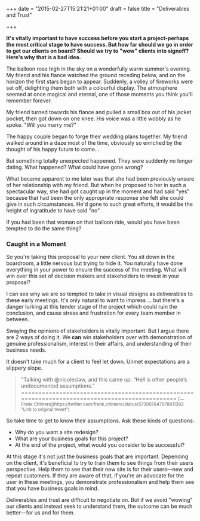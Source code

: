 +++
date = "2015-02-27T15:21:21+01:00"
draft = false
title = "Deliverables and Trust"

+++

**It's vitally important to have success before you start a project-perhaps the most critical stage to have success. But how far should we go in order to get our clients on board? Should we try to "wow" clients into signoff? Here's why that is a bad idea.**

The balloon rose high in the sky on a wonderfully warm summer's evening. My friend and his fiance watched the ground receding below, and on the horizon the first stars began to appear. Suddenly, a volley of fireworks were set off, delighting them both with a colourful display. The atmosphere seemed at once magical and eternal, one of those moments you think you'll remember forever.

My friend turned towards his fiance and pulled a small box out of his jacket pocket, then got down on one knee. His voice was a little wobbly as he spoke. "Will you marry me?"

The happy couple began to forge their wedding plans together. My friend walked around in a daze most of the time, obviously so enriched by the thought of his happy future to come...

But something totally unexpected happened. They were suddenly no longer dating. What happened? What could have gone wrong?

What became apparent to me later was that she had been previously unsure of her relationship with my friend. But when he proposed to her in such a spectacular way, she had got caught up in the moment and had said "yes" because that had been the only appropriate response she felt she could give in such circumstances. He'd gone to such great efforts, it would be the height of ingratitude to have said "no".

If you had been that woman on that balloon ride, would you have been tempted to do the same thing?

### Caught in a Moment

So you're taking this proposal to your new client. You sit down in the boardroom, a little nervous but trying to hide it. You naturally have done everything in your power to ensure the success of the meeting. What will win over this set of decision makers and stakeholders to invest in your proposal?

I can see why we are so tempted to take in visual designs as deliverables to these early meetings. It's only natural to want to impress ... but there's a danger lurking at this tender stage of the project which could ruin the conclusion, and cause stress and frustration for every team member in between.

Swaying the opinions of stakeholders is vitally important. But I argue there are 2 ways of doing it. We **can** win stakeholders over with demonstration of genuine professionalism, interest in their affairs, and understanding of their business needs.

It doesn't take much for a client to feel let down. Unmet expectations are a slippery slope.

<blockquote>
"Talking with @nicoleslaw, and this came up: “Hell is other people’s undocumented assumptions.”
===============================================================================================
<small>[—Frank Chimero](https://twitter.com/frank_chimero/status/573907847978811392 "Link to original tweet")</small>
</blockquote>

So take time to get to know their assumptions. Ask these kinds of questions:
- Why do you want a site redesign?
- What are your business goals for this project?
- At the end of the project, what would you consider to be successful?

At this stage it's not just the business goals that are important. Depending on the client, it's beneficial to try to train them to see things from their users perspective. Help them to see that their new site is for their users—new and repeat customers. If they are aware of that, if you're an advocate for the user in these meetings, you demonstrate professionalism and help them see that you have business goals in mind.

Deliverables and trust are difficult to negotiate on. But if we avoid "wowing" our clients and instead seek to understand them, the outcome can be much better—for us and for them.
